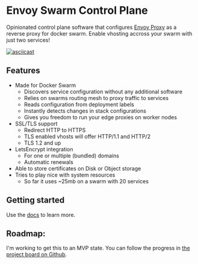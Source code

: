 # Envoy Swarm Control Plane
Opinionated control plane software that configures [Envoy Proxy](https://www.envoyproxy.io/) as a reverse proxy for 
docker swarm. Enable vhosting accross your swarm with just two services!

[![asciicast](https://asciinema.org/a/LEu3l3sLfIVVA6GomAh5cn0Mo.svg)](https://asciinema.org/a/LEu3l3sLfIVVA6GomAh5cn0Mo)

## Features

- Made for Docker Swarm 
  - Discovers service configuration without any additional software
  - Relies on swarms routing mesh to proxy traffic to services
  - Reads configuration from deployment labels
  - Instantly detects changes in stack configurations
  - Gives you freedom to run your edge proxies on worker nodes
- SSL/TLS support
  - Redirect HTTP to HTTPS
  - TLS enabled vhosts will offer HTTP/1.1 and HTTP/2
  - TLS 1.2 and up
- LetsEncrypt integration
  - For one or multiple (bundled) domains
  - Automatic renewals
- Able to store certificates on Disk or Object storage
- Tries to play nice with system resources
  - So far it uses ~25mb on a swarm with 20 services

## Getting started
Use the [docs](docs/pages/getting-started/installation.md) to learn more.
  
## Roadmap:
I'm working to get this to an MVP state.
You can follow the progress in [the project board on Github](https://github.com/nstapelbroek/envoy-swarm-control-plane/projects/1). 